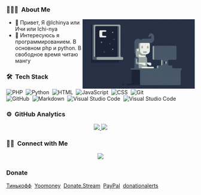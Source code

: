 ### 👨🏻‍💻 &nbsp;About Me

<img alt="Night Coding" src="Night-Coding.gif" align="right"/>

- 👋 Привет, Я @Ichinya или Ичи или Ichi-nya
- 👀 Интересуюсь я программированием. В основном php и python. В свободное время читаю мангу

### 🛠 &nbsp;Tech Stack

![PHP](https://img.shields.io/badge/-PHP-05122A?style=flat&logo=PHP)&nbsp;
![Python](https://img.shields.io/badge/-Python-05122A?style=flat&logo=python)&nbsp;
![HTML](https://img.shields.io/badge/-HTML-05122A?style=flat&logo=HTML5)&nbsp;
![JavaScript](https://img.shields.io/badge/-JavaScript-05122A?style=flat&logo=javascript)&nbsp;
![CSS](https://img.shields.io/badge/-CSS-05122A?style=flat&logo=CSS3&logoColor=1572B6)&nbsp;
![Git](https://img.shields.io/badge/-Git-05122A?style=flat&logo=git)\
![GitHub](https://img.shields.io/badge/-GitHub-05122A?style=flat&logo=github)&nbsp;
![Markdown](https://img.shields.io/badge/-Markdown-05122A?style=flat&logo=markdown)&nbsp;
![Visual Studio Code](https://img.shields.io/badge/-Visual%20Studio%20Code-05122A?style=flat&logo=visual-studio-code&logoColor=007ACC)&nbsp;
![Visual Studio Code](https://img.shields.io/badge/-PhpStorm-05122A?style=flat&logo=phpstorm&logoColor=007ACC)&nbsp;

### ⚙️ &nbsp;GitHub Analytics

<p align="center">
<a href="https://github.com/ichiblog">
  <img height="180em" src="https://github-readme-stats.vercel.app/api?username=Ichinya&theme=dracula&count_private=true&show_icons=true"/>
  <img height="180em" src="https://github-readme-stats.vercel.app/api/top-langs/?username=Ichinya&theme=dracula&layout=compact&langs_count=8"/>
</a>
</p>

### 🤝🏻 &nbsp;Connect with Me

<p align="center">
<a href="https://ichiblog.ru"><img src="https://img.shields.io/badge/-Сайт-1769FF?style=flat&logo=wordpress&logoColor=white"/></a>
</p>


### Donate

[Тинькофф](https://www.tinkoff.ru/cf/VApzsOepH2)&nbsp;
[Yoomoney](https://sobe.ru/na/yandex_turbo_for_mediawiki)&nbsp;
[Donate.Stream](https://donate.stream/ichi)&nbsp;
[PayPal](https://www.paypal.com/paypalme/ichinya)&nbsp;
[donationalerts](https://www.donationalerts.com/r/ichi_nya)&nbsp;
